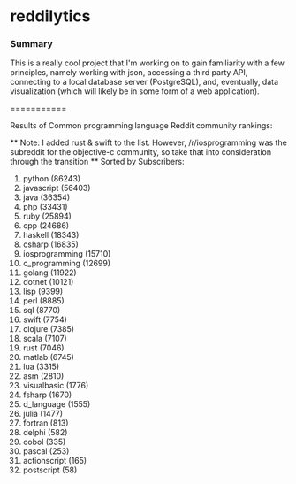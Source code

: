 reddilytics
===========

### Summary

This is a really cool project that I'm working on to gain familiarity with a few principles, namely working with json,
accessing a third party API, connecting to a local database server (PostgreSQL), and, eventually, data visualization (which will likely be in some form of a web application). 

===========


Results of Common programming language Reddit community rankings: 


** Note: I added rust & swift to the list.  However, /r/iosprogramming was the subreddit for the objective-c community, so take that into consideration through the transition **
Sorted by Subscribers: 

1. python (86243)
2. javascript (56403)
3. java (36354)
4. php (33431)
5. ruby (25894)
6. cpp (24686)
7. haskell (18343)
8. csharp (16835)
9. iosprogramming (15710)
10. c_programming (12699)
11. golang (11922)
12. dotnet (10121)
13. lisp (9399)
14. perl (8885)
15. sql (8770)
16. swift (7754)
17. clojure (7385)
18. scala (7107)
19. rust (7046)
20. matlab (6745)
21. lua (3315)
22. asm (2810)
23. visualbasic (1776)
24. fsharp (1670)
25. d_language (1555)
26. julia (1477)
27. fortran (813)
28. delphi (582)
29. cobol (335)
30. pascal (253)
31. actionscript (165)
32. postscript (58)
